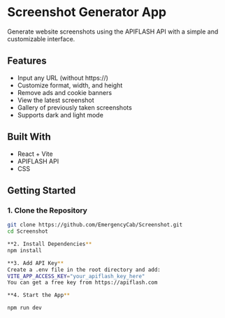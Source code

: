 # Screenshot Generator App

Generate website screenshots using the APIFLASH API with a simple and customizable interface.

## Features

- Input any URL (without https://)
- Customize format, width, and height
- Remove ads and cookie banners
- View the latest screenshot
- Gallery of previously taken screenshots
- Supports dark and light mode

## Built With

- React + Vite
- APIFLASH API
- CSS

## Getting Started

### 1. Clone the Repository

```bash
git clone https://github.com/EmergencyCab/Screenshot.git
cd Screenshot

**2. Install Dependencies**
npm install

**3. Add API Key**
Create a .env file in the root directory and add:
VITE_APP_ACCESS_KEY="your_apiflash_key_here"
You can get a free key from https://apiflash.com

**4. Start the App**

npm run dev
